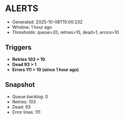 # ALERTS

- Generated: 2025-10-08T15:00:23Z
- Window: 1 hour ago
- Thresholds: queue>20, retries>10, dead>1, errors>10

## Triggers
- **Retries 103 > 10**
- **Dead 93 > 1**
- **Errors 111 > 10 (since 1 hour ago)**

## Snapshot
- Queue backlog: 0
- Retries: 103
- Dead: 93
- Error lines: 111
